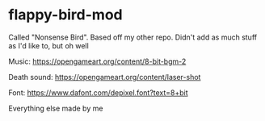 # flappy-bird-mod
Called "Nonsense Bird". Based off my other repo. Didn't add as much stuff as I'd like to, but oh well

Music: https://opengameart.org/content/8-bit-bgm-2

Death sound: https://opengameart.org/content/laser-shot

Font: https://www.dafont.com/depixel.font?text=8+bit

Everything else made by me
